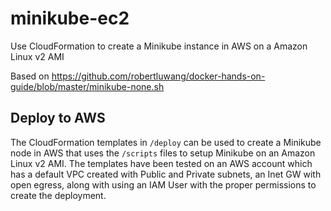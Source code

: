 # minikube-ec2
Use CloudFormation to create a Minikube instance in AWS on a Amazon Linux v2 AMI

Based on https://github.com/robertluwang/docker-hands-on-guide/blob/master/minikube-none.sh

## Deploy to AWS
The CloudFormation templates in `/deploy` can be used to create a Minikube node in AWS that uses the `/scripts` files to setup Minikube on an Amazon Linux v2 AMI.  The templates have been tested on an AWS account which has a default VPC created with Public and Private subnets, an Inet GW with open egress, along with using an IAM User with the proper permissions to create the deployment.

